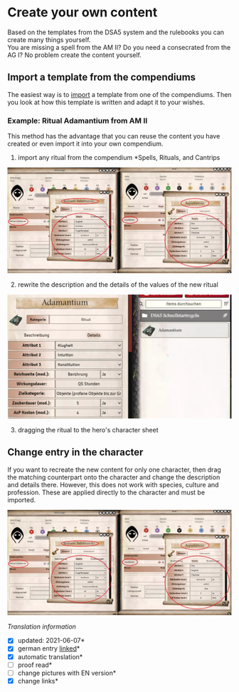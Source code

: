 # Create your own content

Based on the templates from the DSA5 system and the rulebooks you can create many things yourself.  
You are missing a spell from the AM II? Do you need a consecrated from the AG I? No problem create the content yourself.  

## Import a template from the compendiums

The easiest way is to [import](en-library.md#use-contents) a template from one of the compendiums.
Then you look at how this template is written and adapt it to your wishes.

### Example: Ritual Adamantium from AM II

This method has the advantage that you can reuse the content you have created or even import it into your own compendium.

1. import any ritual from the compendium *Spells, Rituals, and Cantrips  
  
![Ritual Arcanovi](images/en-create-personal-entries_0.webp)  
  
2. rewrite the description and the details of the values of the new ritual
  
![Ritual Adamantium](images/en-create-personal-entries_1.webp)
  
3. dragging the ritual to the hero's character sheet

## Change entry in the character

If you want to recreate the new content for only one character, then drag the matching counterpart onto the character and change the description and details there. However, this does not work with species, culture and profession. These are applied directly to the character and must be imported.
  
![Neuer Zauber](images/en-create-personal-entries_0.webp)  

*Translation information*  
*[x] updated: 2021-06-07*  
*[x] german entry [linked](de/de-eigene_inhalte_erstellen.md)*  
*[x] automatic translation*  
*[ ] proof read*  
*[ ] change pictures with EN version*
*[x] change links*  
